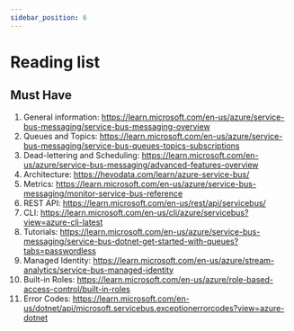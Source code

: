 ```yaml
---
sidebar_position: 6
---
```


# Reading list

## Must Have

1. General information: https://learn.microsoft.com/en-us/azure/service-bus-messaging/service-bus-messaging-overview
2. Queues and Topics: https://learn.microsoft.com/en-us/azure/service-bus-messaging/service-bus-queues-topics-subscriptions
3. Dead-lettering and Scheduling: https://learn.microsoft.com/en-us/azure/service-bus-messaging/advanced-features-overview
4. Architecture: https://hevodata.com/learn/azure-service-bus/
5. Metrics: https://learn.microsoft.com/en-us/azure/service-bus-messaging/monitor-service-bus-reference
6. REST API: https://learn.microsoft.com/en-us/rest/api/servicebus/
7. CLI: https://learn.microsoft.com/en-us/cli/azure/servicebus?view=azure-cli-latest
8. Tutorials: https://learn.microsoft.com/en-us/azure/service-bus-messaging/service-bus-dotnet-get-started-with-queues?tabs=passwordless
9. Managed Identity: https://learn.microsoft.com/en-us/azure/stream-analytics/service-bus-managed-identity
10. Built-in Roles: https://learn.microsoft.com/en-us/azure/role-based-access-control/built-in-roles
11. Error Codes: https://learn.microsoft.com/en-us/dotnet/api/microsoft.servicebus.exceptionerrorcodes?view=azure-dotnet
